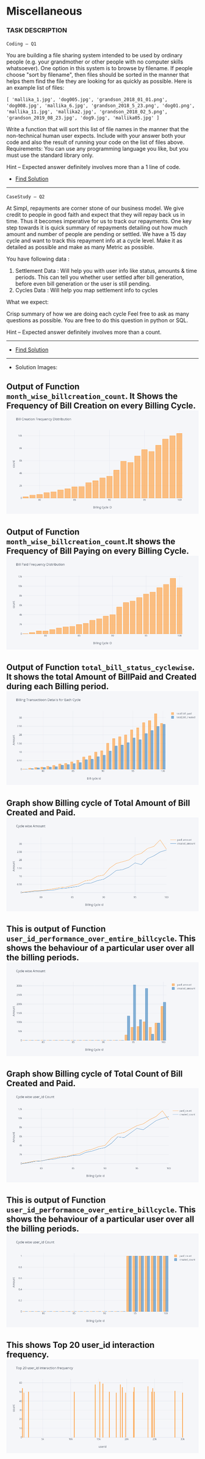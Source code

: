 # Miscellaneous

### TASK DESCRIPTION

`Coding – Q1`

You are building a file sharing system intended to be used by ordinary people (e.g. your grandmother or other people with no computer skills whatsoever). 
One option in this system is to browse by filename. If people choose "sort by filename", then files should be sorted in the manner that helps them find the file they are looking for as quickly as possible. 
Here is an example list of files:
```
[ 'mallika_1.jpg', 'dog005.jpg', 'grandson_2018_01_01.png', 'dog008.jpg', 'mallika_6.jpg', 'grandson_2018_5_23.png', 'dog01.png', 'mallika_11.jpg', 'mallika2.jpg', 'grandson_2018_02_5.png', 'grandson_2019_08_23.jpg', 'dog9.jpg', 'mallika05.jpg' ]
```
Write a function that will sort this list of file names in the manner that the non-technical human user expects. 
Include with your answer both your code and also the result of running your code on the list of files above.
Requirements: You can use any programming language you like, but you must use the standard library only. 

Hint – Expected answer definitely involves more than a 1 line of code. 

* [Find Solution](https://github.com/99sbr/Miscellaneous/blob/master/Simpl/Assignment_Product_Analyst/CaseQ1.ipynb)

-------------------
`CaseStudy – Q2`

At Simpl, repayments are corner stone of our business model. We give credit to people in good faith and expect that they will repay back us in time. Thus it becomes imperative for us to track our repayments. One key step towards it is quick summary of repayments detailing out how much amount and number of people are pending or settled. We have a 15 day cycle and want to track this repayment info at a cycle level.
Make it as detailed as possible and make as many Metric as possible.

You have following data :
1. Settlement Data : Will help you with user info like status, amounts & time periods. This can tell you whether user settled after bill generation, before even bill generation or the user is still pending.
2. Cycles Data : Will help you map settlement info to cycles

What we expect:

Crisp summary of how we are doing each cycle
Feel free to ask as many questions as possible.
You are free to do this question in python or SQL.

Hint – Expected answer definitely involves more than a count.

-------------------

* [Find Solution](https://github.com/99sbr/Miscellaneous/blob/master/Simpl/Assignment_Product_Analyst/CaseStudyQ2-%20Complete%20Analysis%20and%20Visualization%20Report.ipynb)
--------------------

* Solution Images:

Output of Function `month_wise_billcreation_count`. It Shows the Frequency of Bill Creation on every Billing Cycle.
![image](https://github.com/99sbr/Miscellaneous/blob/master/Simpl/Assignment_Product_Analyst/Bill%20Creation%20Frequency%20Distribution.png)
---------------

Output of Function `month_wise_billcreation_count`.It shows the Frequency of Bill Paying on every Billing Cycle.
![image](https://github.com/99sbr/Miscellaneous/blob/master/Simpl/Assignment_Product_Analyst/Bill%20Paid%20Frequency%20Distribution.png)
--------------

Output of Function `total_bill_status_cyclewise`. It shows the total Amount of BillPaid and Created during each Billing period.
![image](https://github.com/99sbr/Miscellaneous/blob/master/Simpl/Assignment_Product_Analyst/Billing%20Transactioon%20Details%20for%20Each%20Cycle.png)
--------------

Graph show Billing cycle of Total Amount of Bill Created and Paid.
![image](https://github.com/99sbr/Miscellaneous/blob/master/Simpl/Assignment_Product_Analyst/Cycle%20wise%20Amount.png)
-------------

This is output of Function `user_id_performance_over_entire_billcycle`. This shows the behaviour of a particular user over all the billing periods.
![image](https://github.com/99sbr/Miscellaneous/blob/master/Simpl/Assignment_Product_Analyst/Cycle%20wise%20Amount_userid.png)
-------------

Graph show Billing cycle of Total Count of Bill Created and Paid.
![image](https://github.com/99sbr/Miscellaneous/blob/master/Simpl/Assignment_Product_Analyst/Cycle%20wise%20user_id%20Count.png)
-------------


This is output of Function `user_id_performance_over_entire_billcycle`. This shows the behaviour of a particular user over all the billing periods.
![image](https://github.com/99sbr/Miscellaneous/blob/master/Simpl/Assignment_Product_Analyst/Cycle%20wise%20user_id%20Count_userid.png)
------------

This shows Top 20 user_id interaction frequency.
![image](https://github.com/99sbr/Miscellaneous/blob/master/Simpl/Assignment_Product_Analyst/Top%2020%20user_id%20interaction%20frequency.png)
-----------

